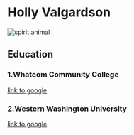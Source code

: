 # Holly Valgardson

![spirit animal](https://acs-h.assetsadobe.com/is/image//content/dam/cen/96/44/09644-scicon7-llamacxd.jpg/?$responsive$&wid=300&qlt=90,0&resMode=sharp2)
## Education
### 1.Whatcom Community College
[link to google](https://www.whatcom.edu/)
### 2.Western Washington University
[link to google](https://www.wwu.edu/)


